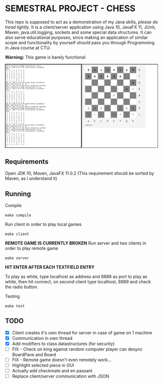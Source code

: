 # SEMESTRAL PROJECT - CHESS

This repo is supposed to act as a demonstration of my Java skills, *please do tread lightly*. It is a client/server application using Java 10, JavaFX 11, JUnit, Maven, java.util.logging, sockets and some special data structures. It can also serve educational purposes, since making an application of similar scope and functionality by yourself *should* pass you through Programming in Java course at CTU.

**Warning:** This game is barely functional.

![Screenshot](img.jpg)

## Requirements

Open JDK 10, Maven, JavaFX 11.0.2 (This requirement should be sorted by Maven, as I understand it)

## Running

Compile

`
	make compile
`

Run client in order to play local games

`
	make client
`

**REMOTE GAME IS CURRENTLY BROKEN**
Run server and two clients in order to play remote game

`
	make server
`

**HIT ENTER AFTER EACH TEXTFIELD ENTRY**

To play as white, type localhost as address and 8888 as port to play as white, 
then hit connect, on second client type localhost, 8889 and check
the radio button.

Testing

`
	make test
`

## TODO
* [x] Client creates it's own thread for server in case of game on 1 machine
* [x] Communication in own thread
* [x] Add modifiers to class datastructures (for security)
* [ ] FIX - Check on king against random computer player can desync BoardPane and Board
* [ ] FIX - Remote game doesn't even remotely work...
* [ ] Highlight selected piece in GUI
* [ ] Actually add checkmate and en passant
* [ ] Replace client/server communication with JSON
